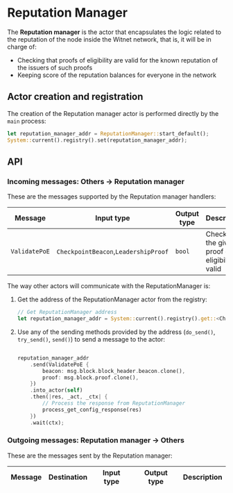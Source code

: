 # Reputation Manager

The __Reputation manager__ is the actor that encapsulates the logic related to the reputation of the node inside the Witnet network, that is, it will be in charge of:

* Checking that proofs of eligibility are valid for the known reputation of the issuers of such proofs
* Keeping score of the reputation balances for everyone in the network

## Actor creation and registration

The creation of the Reputation manager actor is performed directly by the `main` process:

```rust
let reputation_manager_addr = ReputationManager::start_default();
System::current().registry().set(reputation_manager_addr);
```

## API
 
### Incoming messages: Others -> Reputation manager
 
These are the messages supported by the Reputation manager handlers:

| Message       | Input type                            | Output type   | Description                                         |
|---------------|---------------------------------------|---------------|-----------------------------------------------------|
| `ValidatePoE` | `CheckpointBeacon`,`LeadershipProof`  | `bool`        | Checks that the given proof of eligibility is valid |

The way other actors will communicate with the ReputationManager is:

1. Get the address of the ReputationManager actor from the registry:

    ```rust
    // Get ReputationManager address
    let reputation_manager_addr = System::current().registry().get::<ChainManager>();
    ```

2. Use any of the sending methods provided by the address (`do_send()`, `try_send()`, `send()`) to send a message to the actor:

    ```rust

    reputation_manager_addr
        .send(ValidatePoE {
            beacon: msg.block.block_header.beacon.clone(),
            proof: msg.block.proof.clone(),
        })
        .into_actor(self)
        .then(|res, _act, _ctx| {
            // Process the response from ReputationManager
            process_get_config_response(res)
        })
        .wait(ctx);
    ```

### Outgoing messages: Reputation manager -> Others

These are the messages sent by the Reputation manager:

| Message | Destination | Input type | Output type | Description |
|---------|-------------|------------|-------------|-------------|
